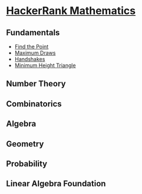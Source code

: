 # [HackerRank Mathematics](https://www.hackerrank.com/domains/mathematics)

## Fundamentals
- [Find the Point](https://www.hackerrank.com/challenges/find-point/problem)
- [Maximum Draws](https://www.hackerrank.com/challenges/maximum-draws/problem)
- [Handshakes](https://www.hackerrank.com/challenges/handshake/problem)
- [Minimum Height Triangle](https://www.hackerrank.com/challenges/lowest-triangle/problem)

## Number Theory


## Combinatorics


## Algebra


## Geometry


## Probability


## Linear Algebra Foundation


